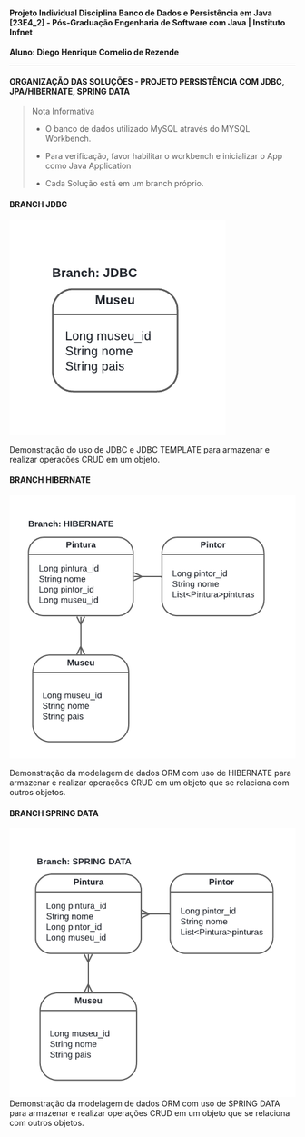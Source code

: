 #### Projeto Individual Disciplina Banco de Dados e Persistência em Java [23E4_2] - Pós-Graduação Engenharia de Software com Java | Instituto Infnet ####

**Aluno: Diego Henrique Cornelio de Rezende**

-------------------------------------------------------------------
#### ORGANIZAÇÃO DAS SOLUÇÕES - PROJETO PERSISTÊNCIA COM JDBC, JPA/HIBERNATE, SPRING DATA

> Nota Informativa
> - O banco de dados utilizado MySQL através do MYSQL Workbench.
>
> - Para verificação, favor habilitar o workbench e inicializar o App como Java Application
>
> - Cada Solução está em um branch próprio.

#### BRANCH JDBC
![Diagrama JDBC](/imagens/diagrama-jdbc.png)

Demonstração do uso de JDBC e JDBC TEMPLATE para armazenar e realizar operações CRUD em um objeto.

#### BRANCH HIBERNATE
![Diagrama Hibernate](/imagens/diagrama-hibernate.png)

Demonstração da modelagem de dados ORM com uso de HIBERNATE para armazenar e realizar operações CRUD em um objeto que se relaciona com outros objetos.
#### BRANCH SPRING DATA
![Diagrama Spring_Data](/imagens/diagrama-spring-data.png)
Demonstração da modelagem de dados ORM com uso de SPRING DATA para armazenar e realizar operações CRUD em um objeto que se relaciona com outros objetos.
